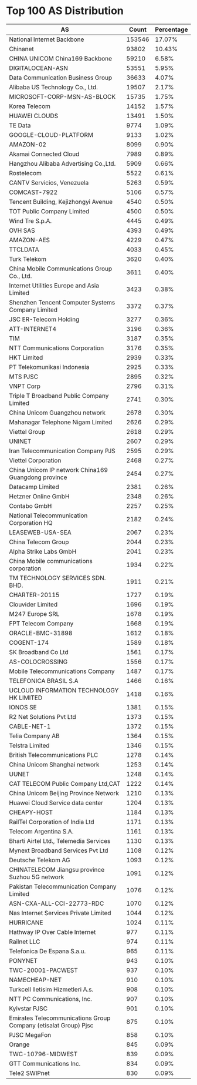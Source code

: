 # Top 100 AS Distribution
| AS | Count | Percentage |
|----|----|----|
| National Internet Backbone | 153546 | 17.07% |
| Chinanet | 93802 | 10.43% |
| CHINA UNICOM China169 Backbone | 59210 | 6.58% |
| DIGITALOCEAN-ASN | 53551 | 5.95% |
| Data Communication Business Group | 36633 | 4.07% |
| Alibaba US Technology Co., Ltd. | 19507 | 2.17% |
| MICROSOFT-CORP-MSN-AS-BLOCK | 15735 | 1.75% |
| Korea Telecom | 14152 | 1.57% |
| HUAWEI CLOUDS | 13491 | 1.50% |
| TE Data | 9774 | 1.09% |
| GOOGLE-CLOUD-PLATFORM | 9133 | 1.02% |
| AMAZON-02 | 8099 | 0.90% |
| Akamai Connected Cloud | 7989 | 0.89% |
| Hangzhou Alibaba Advertising Co.,Ltd. | 5909 | 0.66% |
| Rostelecom | 5522 | 0.61% |
| CANTV Servicios, Venezuela | 5263 | 0.59% |
| COMCAST-7922 | 5106 | 0.57% |
| Tencent Building, Kejizhongyi Avenue | 4540 | 0.50% |
| TOT Public Company Limited | 4500 | 0.50% |
| Wind Tre S.p.A. | 4445 | 0.49% |
| OVH SAS | 4393 | 0.49% |
| AMAZON-AES | 4229 | 0.47% |
| TTCLDATA | 4033 | 0.45% |
| Turk Telekom | 3620 | 0.40% |
| China Mobile Communications Group Co., Ltd. | 3611 | 0.40% |
| Internet Utilities Europe and Asia Limited | 3423 | 0.38% |
| Shenzhen Tencent Computer Systems Company Limited | 3372 | 0.37% |
| JSC ER-Telecom Holding | 3277 | 0.36% |
| ATT-INTERNET4 | 3196 | 0.36% |
| TIM | 3187 | 0.35% |
| NTT Communications Corporation | 3176 | 0.35% |
| HKT Limited | 2939 | 0.33% |
| PT Telekomunikasi Indonesia | 2925 | 0.33% |
| MTS PJSC | 2895 | 0.32% |
| VNPT Corp | 2796 | 0.31% |
| Triple T Broadband Public Company Limited | 2741 | 0.30% |
| China Unicom Guangzhou network | 2678 | 0.30% |
| Mahanagar Telephone Nigam Limited | 2626 | 0.29% |
| Viettel Group | 2618 | 0.29% |
| UNINET | 2607 | 0.29% |
| Iran Telecommunication Company PJS | 2595 | 0.29% |
| Viettel Corporation | 2468 | 0.27% |
| China Unicom IP network China169 Guangdong province | 2454 | 0.27% |
| Datacamp Limited | 2381 | 0.26% |
| Hetzner Online GmbH | 2348 | 0.26% |
| Contabo GmbH | 2257 | 0.25% |
| National Telecommunication Corporation HQ | 2182 | 0.24% |
| LEASEWEB-USA-SEA | 2067 | 0.23% |
| China Telecom Group | 2044 | 0.23% |
| Alpha Strike Labs GmbH | 2041 | 0.23% |
| China Mobile communications corporation | 1934 | 0.22% |
| TM TECHNOLOGY SERVICES SDN. BHD. | 1911 | 0.21% |
| CHARTER-20115 | 1727 | 0.19% |
| Clouvider Limited | 1696 | 0.19% |
| M247 Europe SRL | 1678 | 0.19% |
| FPT Telecom Company | 1668 | 0.19% |
| ORACLE-BMC-31898 | 1612 | 0.18% |
| COGENT-174 | 1589 | 0.18% |
| SK Broadband Co Ltd | 1561 | 0.17% |
| AS-COLOCROSSING | 1556 | 0.17% |
| Mobile Telecommunications Company | 1487 | 0.17% |
| TELEFONICA BRASIL S.A | 1466 | 0.16% |
| UCLOUD INFORMATION TECHNOLOGY HK LIMITED | 1418 | 0.16% |
| IONOS SE | 1381 | 0.15% |
| R2 Net Solutions Pvt Ltd | 1373 | 0.15% |
| CABLE-NET-1 | 1372 | 0.15% |
| Telia Company AB | 1364 | 0.15% |
| Telstra Limited | 1346 | 0.15% |
| British Telecommunications PLC | 1278 | 0.14% |
| China Unicom Shanghai network | 1253 | 0.14% |
| UUNET | 1248 | 0.14% |
| CAT TELECOM Public Company Ltd,CAT | 1222 | 0.14% |
| China Unicom Beijing Province Network | 1210 | 0.13% |
| Huawei Cloud Service data center | 1204 | 0.13% |
| CHEAPY-HOST | 1184 | 0.13% |
| RailTel Corporation of India Ltd | 1171 | 0.13% |
| Telecom Argentina S.A. | 1161 | 0.13% |
| Bharti Airtel Ltd., Telemedia Services | 1130 | 0.13% |
| Mynext Broadband Services Pvt Ltd | 1108 | 0.12% |
| Deutsche Telekom AG | 1093 | 0.12% |
| CHINATELECOM Jiangsu province Suzhou 5G network | 1091 | 0.12% |
| Pakistan Telecommunication Company Limited | 1076 | 0.12% |
| ASN-CXA-ALL-CCI-22773-RDC | 1070 | 0.12% |
| Nas Internet Services Private Limited | 1044 | 0.12% |
| HURRICANE | 1024 | 0.11% |
| Hathway IP Over Cable Internet | 977 | 0.11% |
| Railnet LLC | 974 | 0.11% |
| Telefonica De Espana S.a.u. | 965 | 0.11% |
| PONYNET | 943 | 0.10% |
| TWC-20001-PACWEST | 937 | 0.10% |
| NAMECHEAP-NET | 910 | 0.10% |
| Turkcell Iletisim Hizmetleri A.s. | 908 | 0.10% |
| NTT PC Communications, Inc. | 907 | 0.10% |
| Kyivstar PJSC | 901 | 0.10% |
| Emirates Telecommunications Group Company (etisalat Group) Pjsc | 875 | 0.10% |
| PJSC MegaFon | 858 | 0.10% |
| Orange | 845 | 0.09% |
| TWC-10796-MIDWEST | 839 | 0.09% |
| GTT Communications Inc. | 834 | 0.09% |
| Tele2 SWIPnet | 830 | 0.09% |
